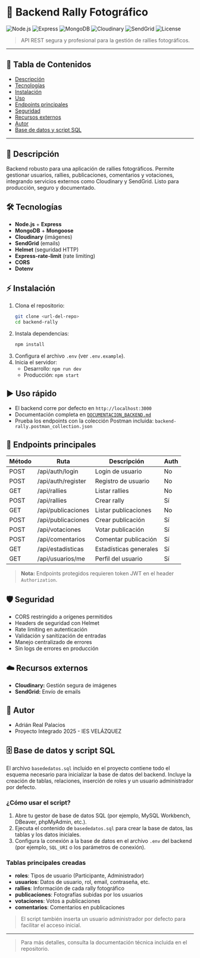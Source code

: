 # 🚀 Backend Rally Fotográfico

![Node.js](https://img.shields.io/badge/Node.js-18.x-green?logo=node.js)
![Express](https://img.shields.io/badge/Express.js-4.x-blue?logo=express)
![MongoDB](https://img.shields.io/badge/MongoDB-Atlas-green?logo=mongodb)
![Cloudinary](https://img.shields.io/badge/Cloudinary-API-blue?logo=cloudinary)
![SendGrid](https://img.shields.io/badge/SendGrid-API-blue?logo=sendgrid)
![License](https://img.shields.io/badge/Licencia-MIT-lightgrey)

> API REST segura y profesional para la gestión de rallies fotográficos.

---

## 📑 Tabla de Contenidos
- [Descripción](#descripción)
- [Tecnologías](#tecnologías)
- [Instalación](#instalación)
- [Uso](#uso)
- [Endpoints principales](#endpoints-principales)
- [Seguridad](#seguridad)
- [Recursos externos](#recursos-externos)
- [Autor](#autor)
- [Base de datos y script SQL](#base-de-datos-y-script-sql)

---

## 📖 Descripción
Backend robusto para una aplicación de rallies fotográficos. Permite gestionar usuarios, rallies, publicaciones, comentarios y votaciones, integrando servicios externos como Cloudinary y SendGrid. Listo para producción, seguro y documentado.

## 🛠️ Tecnologías
- **Node.js** + **Express**
- **MongoDB** + **Mongoose**
- **Cloudinary** (imágenes)
- **SendGrid** (emails)
- **Helmet** (seguridad HTTP)
- **Express-rate-limit** (rate limiting)
- **CORS**
- **Dotenv**

## ⚡ Instalación
1. Clona el repositorio:
   ```bash
   git clone <url-del-repo>
   cd backend-rally
   ```
2. Instala dependencias:
   ```bash
   npm install
   ```
3. Configura el archivo `.env` (ver `.env.example`).
4. Inicia el servidor:
   - Desarrollo: `npm run dev`
   - Producción: `npm start`

## ▶️ Uso rápido
- El backend corre por defecto en `http://localhost:3000`
- Documentación completa en [`DOCUMENTACION_BACKEND.md`](./DOCUMENTACION_BACKEND.md)
- Prueba los endpoints con la colección Postman incluida: `backend-rally.postman_collection.json`

## 🔗 Endpoints principales
| Método | Ruta                  | Descripción                | Auth |
|--------|-----------------------|----------------------------|------|
| POST   | /api/auth/login       | Login de usuario           | No   |
| POST   | /api/auth/register    | Registro de usuario        | No   |
| GET    | /api/rallies          | Listar rallies             | No   |
| POST   | /api/rallies          | Crear rally                | Sí   |
| GET    | /api/publicaciones    | Listar publicaciones       | No   |
| POST   | /api/publicaciones    | Crear publicación          | Sí   |
| POST   | /api/votaciones       | Votar publicación          | Sí   |
| POST   | /api/comentarios      | Comentar publicación       | Sí   |
| GET    | /api/estadisticas     | Estadísticas generales     | Sí   |
| GET    | /api/usuarios/me      | Perfil del usuario         | Sí   |

> **Nota:** Endpoints protegidos requieren token JWT en el header `Authorization`.

## 🛡️ Seguridad
- CORS restringido a orígenes permitidos
- Headers de seguridad con Helmet
- Rate limiting en autenticación
- Validación y sanitización de entradas
- Manejo centralizado de errores
- Sin logs de errores en producción

## ☁️ Recursos externos
- **Cloudinary:** Gestión segura de imágenes
- **SendGrid:** Envío de emails

## 👤 Autor
- Adrián Real Palacios
- Proyecto Integrado 2025 - IES VELÁZQUEZ

## 🗄️ Base de datos y script SQL

El archivo `basededatos.sql` incluido en el proyecto contiene todo el esquema necesario para inicializar la base de datos del backend. Incluye la creación de tablas, relaciones, inserción de roles y un usuario administrador por defecto.

### ¿Cómo usar el script?
1. Abre tu gestor de base de datos SQL (por ejemplo, MySQL Workbench, DBeaver, phpMyAdmin, etc.).
2. Ejecuta el contenido de `basededatos.sql` para crear la base de datos, las tablas y los datos iniciales.
3. Configura la conexión a la base de datos en el archivo `.env` del backend (por ejemplo, `SQL_URI` o los parámetros de conexión).

### Tablas principales creadas
- **roles**: Tipos de usuario (Participante, Administrador)
- **usuarios**: Datos de usuario, rol, email, contraseña, etc.
- **rallies**: Información de cada rally fotográfico
- **publicaciones**: Fotografías subidas por los usuarios
- **votaciones**: Votos a publicaciones
- **comentarios**: Comentarios en publicaciones

> El script también inserta un usuario administrador por defecto para facilitar el acceso inicial.

---

> Para más detalles, consulta la documentación técnica incluida en el repositorio.

